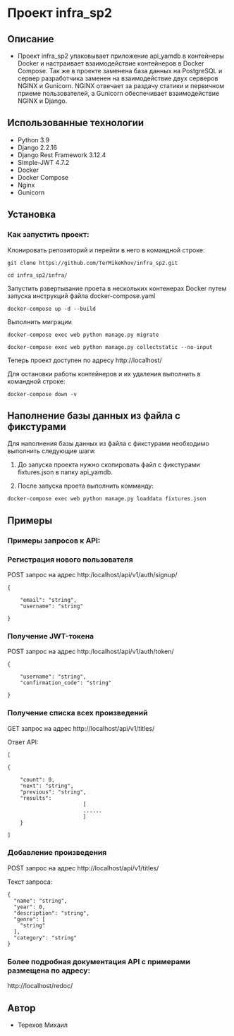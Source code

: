 # Проект infra_sp2

## Описание

* Проект infra_sp2 упаковывает приложение api_yamdb в контейнеры Docker и настраивает взаимодействие контейнеров в Docker Compose. Так же в проекте заменена база данных на PostgreSQL и сервер разработчика заменен на взаимодействие двух серверов NGINX и Gunicorn. NGINX отвечает за раздачу статики и первичном приеме пользователей, а Gunicorn обеспечивает взаимодействие NGINX и Django. 

## Использованные технологии

* Python 3.9
* Django 2.2.16
* Django Rest Framework 3.12.4
* Simple-JWT 4.7.2
* Docker
* Docker Compose
* Nginx
* Gunicorn

## Установка

### Как запустить проект:

Клонировать репозиторий и перейти в него в командной строке:

```
git clone https://github.com/TerMikeKhov/infra_sp2.git
```

```
cd infra_sp2/infra/
```

Запустить рзвертывание проета в нескольких контенерах Docker путем запуска инструкций файла docker-compose.yaml

```
docker-compose up -d --build
```

Выполнить миграции
```
docker-compose exec web python manage.py migrate
```

```
docker-compose exec web python manage.py collectstatic --no-input 
```


Теперь проект доступен по адресу http://localhost/

Для остановки работы контейнеров и их удаления выполнить в командной строке:
```
docker-compose down -v
```

## Наполнение базы данных из файла с фикстурами

Для наполнения базы данных из файла с фикстурами необходимо выполнить следующие шаги:

1. До запуска проекта нужно скопировать файл с фикстурами fixtures.json в папку api_yamdb.

2. После запуска проета  выполнить комманду:

```
docker-compose exec web python manage.py loaddata fixtures.json
```

## Примеры

### Примеры запросов к API:

### Регистрация нового пользователя

POST запрос на адрес
http:/localhost/api/v1/auth/signup/

```
{

    "email": "string",
    "username": "string"

}
```

### Получение JWT-токена

POST запрос на адрес
http:/localhost/api/v1/auth/token/

```
{

    "username": "string",
    "confirmation_code": "string"

}
```


### Получение списка всех произведений

GET запрос на адрес
http://localhost/api/v1/titles/


Ответ API:

```
[

{

    "count": 0,
    "next": "string",
    "previous": "string",
    "results":
                        [
                        ......
                        ]
    }

]
```

### Добавление произведения

POST запрос на адрес
http://localhost/api/v1/titles/

Текст запроса:

```
{
  "name": "string",
  "year": 0,
  "description": "string",
  "genre": [
    "string"
  ],
  "category": "string"
}
```



### Более подробная документация API с примерами размещена по адресу:
http://localhost/redoc/

## Автор

* Терехов Михаил
